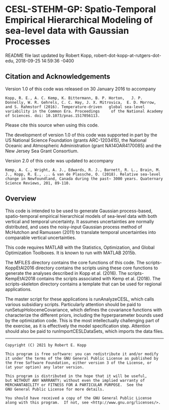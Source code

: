# CESL-STEHM-GP: Spatio-Temporal Empirical Hierarchical Modeling of sea-level data with Gaussian Processes 

README file last updated by Robert Kopp, robert-dot-kopp-at-rutgers-dot-edu, 2018-09-25 14:59:36 -0400

## Citation and Acknowledgements

Version 1.0 of this code was released on 30 January 2016 to accompany

	Kopp, R. E., A. C. Kemp, K. Bittermann, B. P. Horton, 	J. P. Donnelly, W. R. Gehrels, C. C. Hay, J. X. Mitrovica, 	E. D. Morrow, and S. Rahmstorf (2016). Temperature-driven 	global sea-level variability in the Common Era. Proceedings 	of the National Academy of Sciences. doi: 10.1073/pnas.1517056113.
	
Please cite this source when using this code.

The development of version 1.0 of this code was supported in part by the US National Science Foundation (grants ARC-1203415), the National Oceanic and Atmospheric Administration (grant NA14OAR4170085) and the New Jersey Sea Grant Consortium.

Version 2.0 of this code was updated to accompany

	Kemp, A. C., Wright, A. J., Edwards, R. J., Barnett, R. L., Brain, M. J., Kopp, R. E., ... & van de Plassche, O. (2018). Relative sea-level change in Newfoundland, Canada during the past∼ 3000 years. Quaternary Science Reviews, 201, 89-110.
	
## Overview

This code is intended to be used to generate Gaussian process-based, spatio-temporal empirical hierarchical models of sea-level data with both vertical and temporal uncertainty. It assumes uncertainties are normally distributed, and uses the noisy-input Gaussian process method of McHutchon and Ramussen (2011) to translate temporal uncertainties into comparable vertical uncertainties.    

This code requires MATLAB with the Statistics, Optimization, and Global Optimization Toolboxes. It is known to run with MATLAB 2015b.

The MFILES directory contains the core functions of this code. The scripts-KoppEtAl2016 directory contains the scripts using these core functions to generate the analyses described in Kopp et al. (2016). The scripts-KempEtAl2018 contains the scripts associated with Kemp et al. (2018). The scripts-skeleton directory contains a template that can be used for regional applications.

The master script for these applications is runAnalyzeCESL, which calls various subsidiary scripts. Particularly attention should be paid to runSetupHoloceneCovariance, which defines the covariance functions with characterize the different priors, including the hyperparameter bounds used by the optimization code. This is the most intellectually challenging part of the exercise, as it is effectively the model specification step. Attention should also be paid to runImportCESLDataSets, which imports the data files. 

----

    Copyright (C) 2021 by Robert E. Kopp

    This program is free software: you can redistribute it and/or modify
    it under the terms of the GNU General Public License as published by
    the Free Software Foundation, either version 3 of the License, or
    (at your option) any later version.

    This program is distributed in the hope that it will be useful,
    but WITHOUT ANY WARRANTY; without even the implied warranty of
    MERCHANTABILITY or FITNESS FOR A PARTICULAR PURPOSE.  See the
    GNU General Public License for more details.

    You should have received a copy of the GNU General Public License
    along with this program.  If not, see <http://www.gnu.org/licenses/>.
